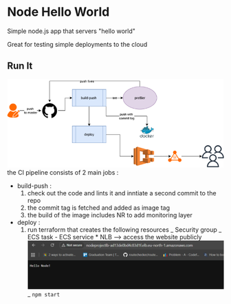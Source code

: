 # Node Hello World

Simple node.js app that servers "hello world"

Great for testing simple deployments to the cloud

## Run It

![alt text](test.drawio.png)
the CI pipeline consists of 2 main jobs :

- build-push :
  1. check out the code and lints it and inntiate a second commit to the repo
  2. the commit tag is fetched and added as image tag
  3. the build of the image includes NR to add monitoring layer
- deploy :
  1. run terraform that creates the following resources
     _ Security group
     _ ECS task - ECS service \* NLB --> access the website publicly
     ![alt text](image-1.png)
     \_
     `npm start`
